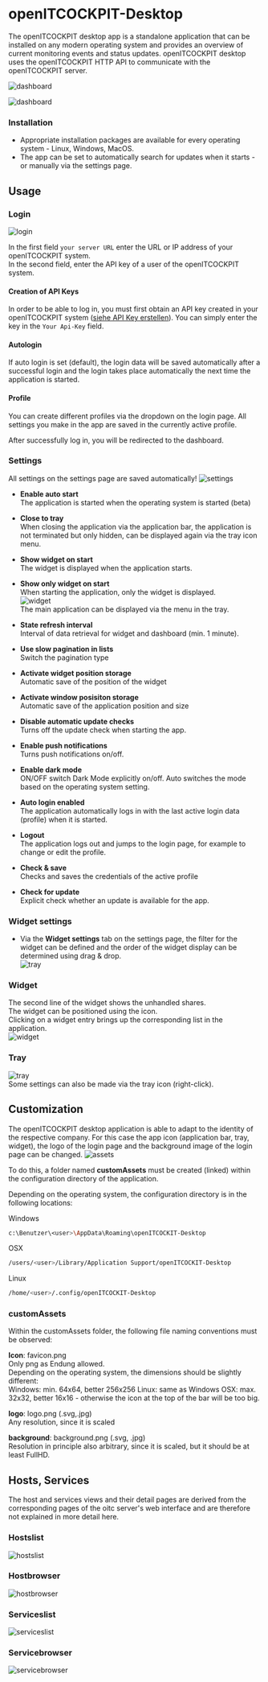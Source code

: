 # openITCOCKPIT-Desktop  
The openITCOCKPIT desktop app is a standalone application that can be installed on any modern operating system and provides an overview of current monitoring events and status updates. openITCOCKPIT desktop uses the openITCOCKPIT HTTP API to communicate with the openITCOCKPIT server.

![dashboard](../images/oitc-desktop/desktop-ligt.png)  

![dashboard](../images/oitc-desktop/desktop-dark.png)

### Installation
* Appropriate installation packages are available for every operating system - Linux, Windows, MacOS.
* The app can be set to automatically search for updates when it starts - or manually via the settings page.

## Usage

### Login

![login](../images/oitc-desktop/login.png)

In the first field `your server URL` enter the URL or IP address of your openITCOCKPIT system.  
In the second field, enter the API key of a user of the openITCOCKPIT system.

#### Creation of API Keys
In order to be able to log in, you must first obtain an API key created in your openITCOCKPIT system ([siehe API Key erstellen](../../development/api/#api-keys)). You can simply enter the key in the `Your Api-Key` field.

#### Autologin
If auto login is set (default), the login data will be saved automatically after a successful login and the login takes place automatically the next time the application is started.

#### Profile
You can create different profiles via the dropdown on the login page.
All settings you make in the app are saved in the currently active profile.

After successfully log in, you will be redirected to the dashboard.

### Settings
All settings on the settings page are saved automatically!
![settings](../images/oitc-desktop/settings.png)  

* **Enable auto start**  
The application is started when the operating system is started (beta)

* **Close to tray**  
When closing the application via the application bar, the application is not terminated but only hidden, can be displayed again via the tray icon menu.
* **Show widget on start**  
The widget is displayed when the application starts.

* **Show only widget on start**  
When starting the application, only the widget is displayed.   
![widget](../images/oitc-desktop/widget.png)  
The main application can be displayed via the menu in the tray.

* **State refresh interval**  
Interval of data retrieval for widget and dashboard (min. 1 minute).

* **Use slow pagination in lists**  
Switch the pagination type

* **Activate widget position storage**  
Automatic save of the position of the widget

* **Activate window posisiton storage**  
Automatic save of the application position and size  

* **Disable automatic update checks**  
Turns off the update check when starting the app.

* **Enable push notifications**  
Turns push notifications on/off.

* **Enable dark mode**  
ON/OFF switch Dark Mode explicitly on/off. Auto switches the mode based on the operating system setting.

* **Auto login enabled**   
The application automatically logs in with the last active login data (profile) when it is started.

* **Logout**  
The application logs out and jumps to the login page, for example to change or edit the profile.

* **Check & save**  
Checks and saves the credentials of the active profile

* **Check for update**  
Explicit check whether an update is available for the app.

### Widget settings
* Via the **Widget settings** tab on the settings page, the filter for the widget can be defined and the order of the widget display can be determined using drag & drop.  
![tray](../images/oitc-desktop/widget-settings.png)    

### Widget
The second line of the widget shows the unhandled shares.  
The widget can be positioned using the icon.  
Clicking on a widget entry brings up the corresponding list in the application.  
  ![widget](../images/oitc-desktop/widget.png)  

### Tray
![tray](../images/oitc-desktop/tray.png)  
Some settings can also be made via the tray icon (right-click).

## Customization
The openITCOCKPIT desktop application is able to adapt to the identity of the respective company.
For this case the app icon (application bar, tray, widget), the logo of the login page and the background image of the login page can be changed.
![assets](../images/oitc-desktop/custom-assets.png)

To do this, a folder named **customAssets** must be created (linked) within the configuration directory of the application.  

Depending on the operating system, the configuration directory is in the following locations:  

Windows
```bash  
c:\Benutzer\<user>\AppData\Roaming\openITCOCKIT-Desktop
```
OSX
```bash  
/users/<user>/Library/Application Support/openITCOCKIT-Desktop
```
Linux  
```bash
/home/<user>/.config/openITCOCKIT-Desktop
```

### customAssets  
Within the customAssets folder, the following file naming conventions must be observed:

**Icon**: favicon.png   
Only png as Endung allowed.  
Depending on the operating system, the dimensions should be slightly different:  
Windows: min. 64x64, better 256x256
Linux: same as  Windows
OSX: max. 32x32, better 16x16 - otherwise the icon at the top of the bar will be too big.

**logo**: logo.png (.svg,.jpg)  
Any resolution, since it is scaled 

**background**: background.png (.svg, .jpg)  
Resolution in principle also arbitrary, since it is scaled, but it should be at least FullHD.

## Hosts, Services

The host and services views and their detail pages are derived from the corresponding pages of the oitc server's web interface and are therefore not explained in more detail here.  
### Hostslist  
![hostslist](../images/oitc-desktop/hostlist.png)  
### Hostbrowser  
![hostbrowser](../images/oitc-desktop/hostbrowser.png) 
### Serviceslist  
![serviceslist](../images/oitc-desktop/servicelist.png)
### Servicebrowser
![servicebrowser](../images/oitc-desktop/servicebrowser.png)